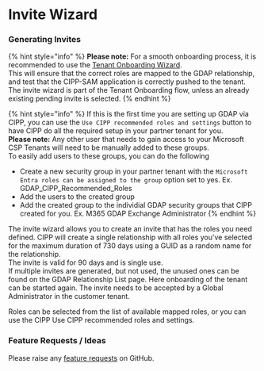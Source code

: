# Invite Wizard

### Generating Invites

{% hint style="info" %}
**Please note:** For a smooth onboarding process, it is recommended to use the [Tenant Onboarding Wizard](tenant-onboarding.md).  
This will ensure that the correct roles are mapped to the GDAP relationship, and test that the CIPP-SAM application is correctly pushed to the tenant.  
The invite wizard is part of the Tenant Onboarding flow, unless an already existing pending invite is selected.
{% endhint %}

{% hint style="info" %}
If this is the first time you are setting up GDAP via CIPP, you can use the `Use CIPP recommended roles and settings` button to have CIPP do all the required setup in your partner tenant for you.  
**Please note:** Any other user that needs to gain access to your Microsoft CSP Tenants will need to be manually added to these groups.  
To easily add users to these groups, you can do the following

- Create a new security group in your partner tenant with the `Microsoft Entra roles can be assigned to the group` option set to yes. Ex. GDAP_CIPP_Recommended_Roles
- Add the users to the created group
- Add the created group to the individial GDAP security groups that CIPP created for you. Ex. M365 GDAP Exchange Administrator
  {% endhint %}

The invite wizard allows you to create an invite that has the roles you need defined. CIPP will create a single relationship with all roles you've selected for the maximum duration of 730 days using a GUID as a random name for the relationship.  
The invite is valid for 90 days and is single use.  
If multiple invites are generated, but not used, the unused ones can be found on the GDAP Relationship List page. Here onboarding of the tenant can be started again.
The invite needs to be accepted by a Global Administrator in the customer tenant.

Roles can be selected from the list of available mapped roles, or you can use the CIPP Use CIPP recommended roles and settings.

### Feature Requests / Ideas

Please raise any [feature requests](https://github.com/KelvinTegelaar/CIPP/issues/new?assignees=&labels=enhancement%2Cno-priority&projects=&template=feature.yml&title=%5BFeature+Request%5D%3A+) on GitHub.
